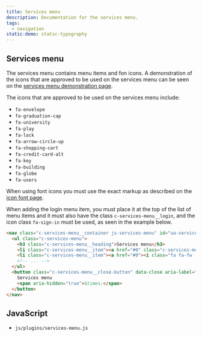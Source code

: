 ```yaml
---
title: Services menu
description: Documentation for the services menu.
tags:
  - navigation
static-demo: static-typography
---
```


## Services menu

The services menu contains menu items and fon icons. A demonstration of the icons that are approved to be used on the services menu can be seen on the [services menu demonstration page](static-typography.html).

The icons that are approved to be used on the services menu include:
- <i class="fa fa-fw fa-envelope" aria-hidden="true"></i> `fa-envelope`
- <i class="fa fa-fw fa-graduation-cap" aria-hidden="true"></i> `fa-graduation-cap`
- <i class="fa fa-fw fa-university" aria-hidden="true"></i> `fa-university`
- <i class="fa fa-fw fa-play" aria-hidden="true"></i> `fa-play`
- <i class="fa fa-fw fa-lock" aria-hidden="true"></i> `fa-lock`
- <i class="fa fa-fw fa-arrow-circle-up" aria-hidden="true"></i> `fa-arrow-circle-up`
- <i class="fa fa-fw fa-shopping-cart" aria-hidden="true"></i> `fa-shopping-cart`
- <i class="fa fa-fw fa-credit-card-alt" aria-hidden="true"></i> `fa-credit-card-alt`
- <i class="fa fa-fw fa-key" aria-hidden="true"></i> `fa-key`
- <i class="fa fa-fw fa-building" aria-hidden="true"></i> `fa-building`
- <i class="fa fa-fw fa-globe" aria-hidden="true"></i> `fa-globe`
- <i class="fa fa-fw fa-users" aria-hidden="true"></i> `fa-users`

When using font icons you must use the exact markup as described on the [icon font page](icon-font.html).

When adding the login menu item, you must place it at the top of the list of menu items and it must also have the class `c-services-menu__login`, and the icon class `fa-sign-in` must be used, as seen in the example below.

```html
<nav class="c-services-menu__container js-services-menu" id="ua-services-menu" data-off-canvas>
  <ul class="c-services-menu">
    <h3 class="c-services-menu__heading">Services menu</h3>
    <li class="c-services-menu__item"><a href="#0" class="c-services-menu__login"><i class="fa fa-fw fa-sign-in" aria-hidden="true"></i> Login</a></li>
    <li class="c-services-menu__item"><a href="#0"><i class="fa fa-fw [icon-class-name]" aria-hidden="true"></i> Student Mail</a></li>
    <!-- ... -->
  </ul>
  <button class="c-services-menu__close-button" data-close aria-label="Close menu" type="button">
    Services menu
    <span aria-hidden="true">&times;</span>
  </button>
</nav>
```

## JavaScript

- `js/plugins/services-menu.js`
